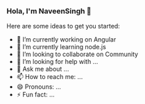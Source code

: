 ### Hola, I'm NaveenSingh 👋


Here are some ideas to get you started:

- 🔭 I’m currently working on Angular
- 🌱 I’m currently learning node.js
- 👯 I’m looking to collaborate on Community
- 🤔 I’m looking for help with ...
- 💬 Ask me about ...
- 📫 How to reach me: ...
- 😄 Pronouns: ...
- ⚡ Fun fact: ...
